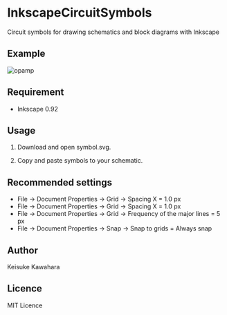 # InkscapeCircuitSymbols
 Circuit symbols for drawing schematics and block diagrams with Inkscape
 
## Example

![opamp](https://user-images.githubusercontent.com/37934321/75359271-8634e000-58f7-11ea-9ee9-f799a6786db7.png "opamp")

## Requirement

- Inkscape 0.92

## Usage

1. Download and open symbol.svg.

2. Copy and paste symbols to your schematic.

## Recommended settings

- File -> Document Properties -> Grid -> Spacing X = 1.0 px
- File -> Document Properties -> Grid -> Spacing X = 1.0 px
- File -> Document Properties -> Grid -> Frequency of the major lines = 5 px
- File -> Document Properties -> Snap -> Snap to grids = Always snap

## Author

Keisuke Kawahara  

## Licence

MIT Licence
